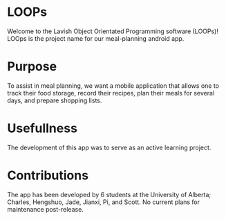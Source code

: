 # LOOPs
Welcome to the Lavish Object Orientated Programming software (LOOPs)!  LOOps is the project name for our meal-planning android app.

# Purpose
To assist in meal planning, we want a mobile application that allows one to track their food storage, record their recipes, plan their meals for several days, and prepare shopping lists.

# Usefullness
The development of this app was to serve as an active learning project.

# Contributions
The app has been developed by 6 students at the University of Alberta; Charles, Hengshuo, Jade, Jianxi, Pi, and Scott. No current plans for maintenance post-release.
